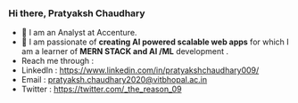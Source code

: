 ### Hi there, Pratyaksh Chaudhary

<!--
**pratyaksh009/pratyaksh009** is a ✨ _special_ ✨ repository because its `README.md` (this file) appears on your GitHub profile.

Here are some ideas to get you started:

- 🔭 I’m currently working on ...
- 🌱 I’m currently learning React.
- 👯 I’m looking to collaborate on web development.
- 🤔 I’m looking for help with ...
- 💬 Ask me about ...
- 📫 How to reach me: pratyakshchaudhary787@gmail.com
- 😄 Pronouns: ...
- ⚡ Fun fact: ...
-->
- 🔭 I am an Analyst at Accenture.
- 👯 I am passionate of **creating AI powered scalable web apps** for which I am a learner of **MERN STACK and AI /ML** development .
- Reach me through :
- LinkedIn : https://www.linkedin.com/in/pratyakshchaudhary009/
- Email : pratyaksh.chaudhary2020@vitbhopal.ac.in
- Twitter : https://twitter.com/_the_reason_09

